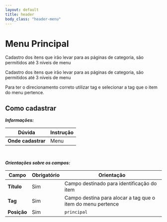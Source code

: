 ```yaml
---
layout: default
title: header
body_class: "header-menu"
---
```




# Menu Principal

Cadastro dos itens que irão levar para as páginas de categoria, são permitidos até 3 níveis de menu

Cadastro dos itens que irão levar para as páginas de categoria, são permitidos até 3 níveis de menu

Para ter o direcionamento correto utilizar tag e selecionar a tag que o item do menu pertence.

## Como cadastrar


**_Informações:_**

| Dúvida                | Instrução                                                        |
| --------------------- | ---------------------------------------------------------------- |
| **Onde cadastrar**    | Menu                                                          |


&nbsp;

**_Orientações sobre os campos:_**

| Campo               | Obrigatório	         | Orientação                                                            |
| ------------------- | ------------------- | --------------------------------------------------------------------- |
| **Título**          | Sim      | Campo destinado para identificação do item                         |
| **Tag**             | Sim | Campo destina para alocar a tag que o item do menu pertence                                               |
| **Posição** | Sim     | `principal`                                        |



